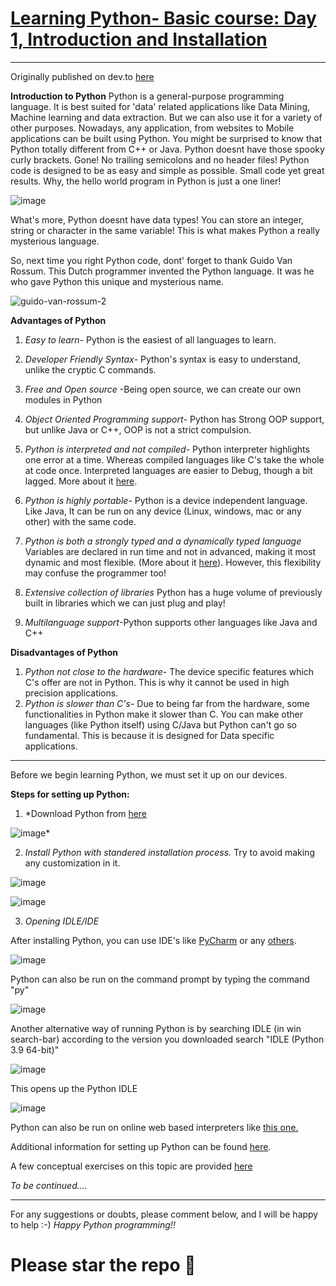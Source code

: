 # [Learning Python- Basic course: Day 1, Introduction and Installation](https://dev.to/aatmaj/learning-python-basic-course-day-1-introduction-and-installation-ee8)
---
Originally published on dev.to [here](https://dev.to/aatmaj/learning-python-basic-course-day-1-introduction-and-installation-ee8)

**Introduction to Python**
Python is a general-purpose programming language. It is best suited for 'data' related  applications like Data Mining, Machine learning and data extraction. But we can also use it for a variety of other purposes. Nowadays, any application, from websites to Mobile applications can be built using Python. 
You might be surprised to know that Python totally different from C++ or Java. Python doesnt have those spooky curly brackets. Gone! No trailing semicolons and no header files! Python code is designed to be as easy and simple as possible. Small code yet great results. Why, the hello world program in Python is just a one liner!



![image](https://dev-to-uploads.s3.amazonaws.com/uploads/articles/auokedxr3wihn9y65784.png) 

What's more, Python doesnt have data types! You can store an integer, string or character in the same variable! This is what makes Python a really mysterious language. 

So, next time you right Python code, dont' forget to thank Guido Van Rossum. This Dutch programmer invented the Python language. It was he who gave Python this unique and mysterious name.

![guido-van-rossum-2](https://dev-to-uploads.s3.amazonaws.com/uploads/articles/cvjcfk5zd8u7jbpnfiwm.jpg)
 

**Advantages of Python**
1) *Easy to learn*- Python is the easiest of all languages to learn.

2) *Developer Friendly Syntax*- Python's syntax is easy to understand, unlike the cryptic C commands.

3) *Free and Open source* -Being open source, we can create our own modules in Python

4) *Object Oriented Programming support*- Python has Strong OOP support, but unlike Java or C++, OOP is not a strict compulsion.

5) *Python is interpreted and not compiled*- Python interpreter highlights one error at a time. Whereas compiled languages like C's take the whole at code once. Interpreted languages are easier to Debug, though a bit lagged. More about it [here](https://www.geeksforgeeks.org/difference-between-compiled-and-interpreted-language/#:~:text=A%20compiled%20language%20is%20a%20programming%20language%20whose%20implementations%20are,program%20into%20machine%2Dlanguage%20instructions.).

6) *Python is highly portable*- Python is a device independent language. Like Java, It can be run on any device (Linux, windows, mac or any other) with the same code.
 
7) *Python is both a strongly typed and a dynamically typed language* Variables are declared in run time and not in advanced, making it most dynamic and most flexible. (More about it [here](https://www.futurelearn.com/info/courses/python-in-hpc/0/steps/65121)). However, this flexibility may confuse the programmer too!

8) *Extensive collection of libraries* Python has a huge volume of previously built in libraries which we can just plug and play!

9) *Multilanguage support*-Python supports other languages like Java and C++

**Disadvantages of Python**
1) *Python not close to the hardware*- The device specific features which C's offer are not in Python. This is why it cannot be used in high precision applications.
2) *Python is slower than C's*- Due to being far from the hardware, some functionalities in Python make it slower than C. You can make other languages (like Python itself) using C/Java but Python can't go so fundamental. This is because it is designed for Data specific applications.

---
Before we begin learning Python, we must set it up on our devices.

**Steps for setting up Python:**

1) *Download Python from [here](https://www.python.org/downloads/)


 ![image](https://dev-to-uploads.s3.amazonaws.com/uploads/articles/152igvqfhthgsqbndf81.png)*
    
2) *Install Python with standered installation process.*
Try to avoid making any customization in it. 


![image](https://dev-to-uploads.s3.amazonaws.com/uploads/articles/44pvb40nm5omyl0ttmqp.png)


![image](https://dev-to-uploads.s3.amazonaws.com/uploads/articles/a9tkvx1wj781l155b8l4.png)
 
3) *Opening IDLE/IDE*

After installing Python, you can use IDE's like [PyCharm](https://www.jetbrains.com/pycharm/) or any [others](https://www.programiz.com/python-programming/ide). 

![image](https://dev-to-uploads.s3.amazonaws.com/uploads/articles/q0k1uvb11d1mvftmr9jo.png)
 

Python can also be run on the command prompt by typing the command  
 "py"
 
 
![image](https://dev-to-uploads.s3.amazonaws.com/uploads/articles/af4muik7ayqfi7v0vqck.png)

Another alternative way of running Python is by searching IDLE (in win search-bar) according to the version you downloaded
 search "IDLE (Python 3.9 64-bit)"
 
 
![image](https://dev-to-uploads.s3.amazonaws.com/uploads/articles/dzdqf8n5lbxaq12a7jbn.png)

This opens up the Python IDLE

![image](https://dev-to-uploads.s3.amazonaws.com/uploads/articles/41gyv2gegsxbi6wiueku.png)

Python can also be run on online web based interpreters like [this one.](https://www.onlinegdb.com/online_python_compiler)


Additional information for setting up Python can be found [here](https://github.com/Aatmaj-Zephyr/Learning-Python/blob/main/Basic/Day%201/python_environment.pdf).

A few conceptual exercises on this topic are provided [here](https://github.com/Aatmaj-Zephyr/Learning-Python/blob/main/Basic/Day%201/Exercises.txt)

*To be continued....*
***
For any suggestions or doubts, please comment below, and I will be happy to help :-)
*Happy Python programming!!*

# Please star the repo 🤩
